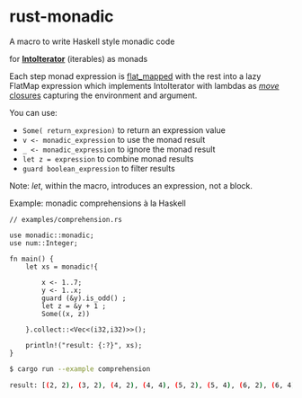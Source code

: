 # rust-monadic

A macro to write Haskell style monadic code

for [**IntoIterator**](https://doc.rust-lang.org/std/iter/trait.IntoIterator.html) (iterables) as monads

Each step monad expression is [flat_mapped](https://doc.rust-lang.org/std/iter/trait.Iterator.html#method.flat_map) with the rest into a lazy FlatMap expression which implements IntoIterator with lambdas as [*move* closures](https://doc.rust-lang.org/1.30.0/book/first-edition/closures.html#move-closures) capturing the environment and argument.

You can use: 
* ```Some( return_expresion)```  to return an expression value
* ```v <- monadic_expression```  to use the monad result
* ```_ <- monadic_expression```  to ignore the monad result
* ```let z = expression```       to combine monad results
* ```guard boolean_expression``` to filter results

Note: *let*, within the macro, introduces an expression, not a block.


Example: monadic comprehensions à la Haskell

```
// examples/comprehension.rs

use monadic::monadic;
use num::Integer;

fn main() {
    let xs = monadic!{ 
    
        x <- 1..7;
        y <- 1..x;
        guard (&y).is_odd() ;
        let z = &y + 1 ;
        Some((x, z)) 
        
    }.collect::<Vec<(i32,i32)>>();
    
    println!("result: {:?}", xs); 
}

```
```bash
$ cargo run --example comprehension

result: [(2, 2), (3, 2), (4, 2), (4, 4), (5, 2), (5, 4), (6, 2), (6, 4), (6, 6)]
```
